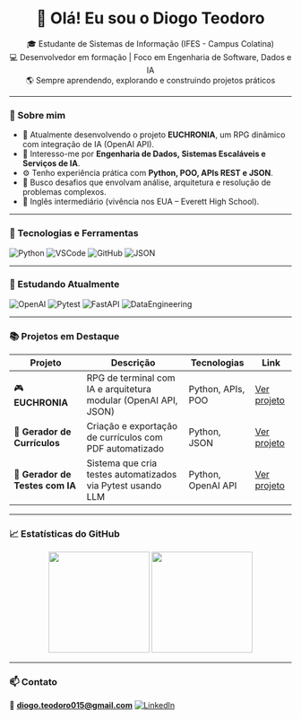 <h1 align="center">👋 Olá! Eu sou o Diogo Teodoro</h1>

<p align="center">
  🎓 Estudante de Sistemas de Informação (IFES - Campus Colatina) <br>
  💻 Desenvolvedor em formação | Foco em Engenharia de Software, Dados e IA <br>
  🌎 Sempre aprendendo, explorando e construindo projetos práticos
</p>

---

### 🧠 Sobre mim
- 🔭 Atualmente desenvolvendo o projeto **EUCHRONIA**, um RPG dinâmico com integração de IA (OpenAI API).  
- 🧩 Interesso-me por **Engenharia de Dados, Sistemas Escaláveis e Serviços de IA**.  
- ⚙️ Tenho experiência prática com **Python, POO, APIs REST e JSON**.  
- 🚀 Busco desafios que envolvam análise, arquitetura e resolução de problemas complexos.  
- 💬 Inglês intermediário (vivência nos EUA – Everett High School).

---

### 🧰 Tecnologias e Ferramentas

![Python](https://img.shields.io/badge/Python-3776AB?style=for-the-badge&logo=python&logoColor=white)
![VSCode](https://img.shields.io/badge/VS%20Code-0078D4?style=for-the-badge&logo=visual-studio-code&logoColor=white)
![GitHub](https://img.shields.io/badge/GitHub-181717?style=for-the-badge&logo=github)
![JSON](https://img.shields.io/badge/JSON-000000?style=for-the-badge&logo=json&logoColor=white)

---

### 🚀 Estudando Atualmente

![OpenAI](https://img.shields.io/badge/OpenAI-412991?style=for-the-badge&logo=openai&logoColor=white)
![Pytest](https://img.shields.io/badge/Pytest-0A9EDC?style=for-the-badge&logo=pytest&logoColor=white)
![FastAPI](https://img.shields.io/badge/FastAPI-109989?style=for-the-badge&logo=fastapi&logoColor=white)
![DataEngineering](https://img.shields.io/badge/Data%20Engineering-0078D7?style=for-the-badge&logo=databricks&logoColor=white)

---

### 📚 Projetos em Destaque

| Projeto | Descrição | Tecnologias | Link |
|----------|------------|-------------|------|
| 🎮 **EUCHRONIA** | RPG de terminal com IA e arquitetura modular (OpenAI API, JSON) | Python, APIs, POO | [Ver projeto](https://github.com/TheTekig/EUCHORNIA) |
| 🧾 **Gerador de Currículos** | Criação e exportação de currículos com PDF automatizado | Python, JSON | [Ver projeto](https://github.com/TheTekig/GeradorCurriculos) |
| 🧠 **Gerador de Testes com IA** | Sistema que cria testes automatizados via Pytest usando LLM | Python, OpenAI API | [Ver projeto](https://github.com/TheTekig/Gerador-de-Testes-com-IA) |

---

### 📈 Estatísticas do GitHub

<p align="center">
  <img height="180em" src="https://github-readme-stats.vercel.app/api?username=TheTekig&show_icons=true&theme=tokyonight" />
  <img height="180em" src="https://github-readme-stats.vercel.app/api/top-langs/?username=TheTekig&layout=compact&langs_count=8&theme=tokyonight" />
</p>

---

### 📫 Contato

📧 **diogo.teodoro015@gmail.com**  [![LinkedIn](https://img.shields.io/badge/LinkedIn-0A66C2?style=for-the-badge&logo=linkedin&logoColor=white)](https://www.linkedin.com/in/diogo-teodoro-dias-lamas-8099b6368)  

